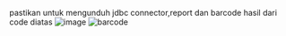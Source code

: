 pastikan untuk mengunduh jdbc connector,report dan barcode
hasil dari code diatas
![image](https://user-images.githubusercontent.com/74190573/154816938-6e30a075-3e1d-4c95-b8c5-43b28d0a636b.png)
![barcode](https://user-images.githubusercontent.com/74190573/154812914-a0ae0f57-757d-4568-bb32-98ff7e1319d8.PNG)
